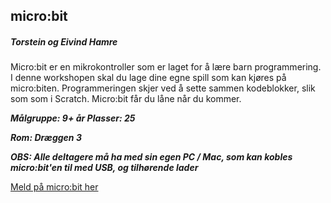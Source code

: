 ## micro:bit
##### Torstein og Eivind Hamre

Micro:bit er en mikrokontroller som er laget for å lære barn programmering. 
I denne workshopen skal du lage dine egne spill som kan kjøres på micro:biten. 
Programmeringen skjer ved å sette sammen kodeblokker, slik som  som i Scratch. 
Micro:bit får du låne når du kommer.


***Målgruppe: 9+ år      Plasser: 25***

***Rom: Dræggen 3***

***OBS: Alle deltagere må ha med sin egen PC / Mac, som kan kobles micro:bit'en til med USB, og tilhørende lader***

[Meld på micro:bit her](https://boosterconf.ticketco.events/no/nb/e/microbit_2024)